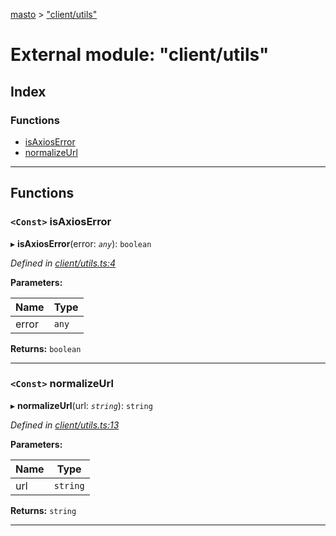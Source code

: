 [masto](../README.md) > ["client/utils"](../modules/_client_utils_.md)

# External module: "client/utils"

## Index

### Functions

* [isAxiosError](_client_utils_.md#isaxioserror)
* [normalizeUrl](_client_utils_.md#normalizeurl)

---

## Functions

<a id="isaxioserror"></a>

### `<Const>` isAxiosError

▸ **isAxiosError**(error: *`any`*): `boolean`

*Defined in [client/utils.ts:4](https://github.com/lagunehq/core/blob/84abcd4/src/client/utils.ts#L4)*

**Parameters:**

| Name | Type |
| ------ | ------ |
| error | `any` |

**Returns:** `boolean`

___
<a id="normalizeurl"></a>

### `<Const>` normalizeUrl

▸ **normalizeUrl**(url: *`string`*): `string`

*Defined in [client/utils.ts:13](https://github.com/lagunehq/core/blob/84abcd4/src/client/utils.ts#L13)*

**Parameters:**

| Name | Type |
| ------ | ------ |
| url | `string` |

**Returns:** `string`

___


